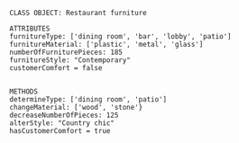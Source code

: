     CLASS OBJECT: Restaurant furniture
    
    ATTRIBUTES
    furnitureType: ['dining room', 'bar', 'lobby', 'patio']
    furnitureMaterial: ['plastic', 'metal', 'glass']
    numberOfFurniturePieces: 185
    furnitureStyle: "Contemporary"
    customerComfort = false


    METHODS
    determineType: ['dining room', 'patio']
    changeMaterial: ['wood', 'stone'}
    decreaseNumberOfPieces: 125
    alterStyle: "Country chic"
    hasCustomerComfort = true
